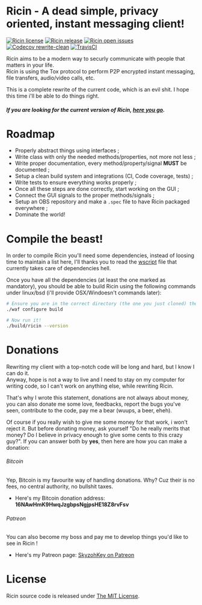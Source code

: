 # Ricin - A dead simple, privacy oriented, instant messaging client!

[![Ricin license](https://img.shields.io/badge/license-MIT-blue.svg?style=flat)](https://raw.githubusercontent.com/RicinApp/Ricin/rewrite-clean/LICENSE)
[![Ricin release](https://img.shields.io/github/release/RicinApp/Ricin.svg?style=flat)](https://github.com/RicinApp/Ricin/releases/latest)
[![Ricin open issues](https://img.shields.io/github/issues/RicinApp/Ricin.svg?style=flat)](https://github.com/RicinApp/Ricin/issues)
[![Codecov rewrite-clean](https://img.shields.io/codecov/c/github/RicinApp/Ricin/rewrite-clean.svg?style=flat)](https://codecov.io/github/RicinApp/Ricin)
[![TravisCI](https://img.shields.io/travis/RicinApp/Ricin/rewrite-clean.svg?style=flat)](https://travis-ci.org/RicinApp/Ricin)

Ricin aims to be a modern way to securly communicate with people that matters in your life.  
Ricin is using the Tox protocol to perform P2P encrypted instant messaging, file transfers, audio/video calls, etc.

This is a complete rewrite of the current code, which is an evil shit. I hope this time i'll be able to do things right.

##### If you are looking for the current version of Ricin, [here you go](https://github.com/RicinApp/Ricin/tree/master).

# Roadmap
* Properly abstract things using interfaces ;
* Write class with only the needed methods/properties, not more not less ;
* Write proper documentation, every method/property/signal **MUST** be documented ;
* Setup a clean build system and integrations (CI, Code coverage, tests) ;
* Write tests to ensure everything works properly ;
* Once all these steps are done correctly, start working on the GUI ;
* Connect the GUI signals to the proper methods/signals ;
* Setup an OBS repository and make a `.spec` file to have Ricin packaged everywhere ;
* Dominate the world!

# Compile the beast!
In order to compile Ricin you'll need some dependencies, instead of loosing time to maintain a list here,
I'll thanks you to read the [wscript](wscript#L25-L37) file that currently takes care of dependencies hell.

Once you have all the dependencies (at least the one marked as mandatory), you should be able to build
Ricin using the following commands under linux/bsd (i'll provide OSX/Windoesn't commands later):

```bash
# Ensure you are in the correct directory (the one you just cloned) then:
./waf configure build

# Now run it!
./build/ricin --version
```

# Donations
Rewriting my client with a top-notch code will be long and hard, but I know I can do it.  
Anyway, hope is not a way to live and I need to stay on my computer for writing code, so I can't work on anything else,
while rewriting Ricin.

That's why I wrote this statement, donations are not always about money, you can also donate me some love, feedbacks,
report the bugs you've seen, contribute to the code, pay me a bear (wuups, a beer, eheh).

Of course if you really wish to give me some money for that work, i won't reject it. But before donating money, ask
yourself "Do he really merits that money? Do I believe in privacy enough to give some cents to this crazy guy?". If you
can answer both by **yes**, then here are how you can make a donation:

###### Bitcoin
Yep, Bitcoin is my favourite way of handling donations. Why? Cuz their is no fees, no central authority, no bullshit taxes.

* Here's my Bitcoin donation address: **16NAwHmK9HwqJzgbpsNgjpsHE18Z8rvFsv**

###### Patreon
You can also become my boss and pay me to develop things you'd like to see in Ricin !

* Here's my Patreon page: [SkyzohKey on Patreon](https://www.patreon.com/user?u=2330345)

# License
Ricin source code is released under [The MIT License](LICENSE).

